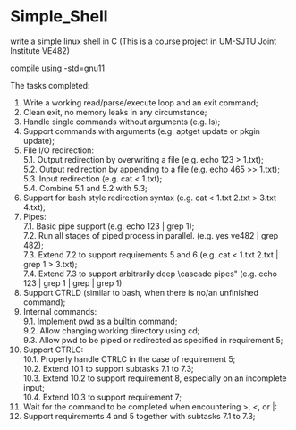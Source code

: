 # Simple_Shell

write a simple linux shell in C (This is a course project in UM-SJTU Joint Institute VE482)

compile using -std=gnu11

The tasks completed:  
1. Write a working read/parse/execute loop and an exit command;  
2. Clean exit, no memory leaks in any circumstance;  
3. Handle single commands without arguments (e.g. ls);  
4. Support commands with arguments (e.g. aptget update or pkgin update);  
5. File I/O redirection:  
  5.1. Output redirection by overwriting a file (e.g. echo 123 > 1.txt);  
  5.2. Output redirection by appending to a file (e.g. echo 465 >> 1.txt);  
  5.3. Input redirection (e.g. cat < 1.txt);  
  5.4. Combine 5.1 and 5.2 with 5.3;  
6. Support for bash style redirection syntax (e.g. cat < 1.txt 2.txt > 3.txt 4.txt);  
7. Pipes:  
  7.1. Basic pipe support (e.g. echo 123 | grep 1);  
  7.2. Run all stages of piped process in parallel. (e.g. yes ve482 | grep 482);  
  7.3. Extend 7.2 to support requirements 5 and 6 (e.g. cat < 1.txt 2.txt | grep 1 > 3.txt);  
  7.4. Extend 7.3 to support arbitrarily deep \cascade pipes" (e.g. echo 123 | grep 1 | grep | grep 1)  
8. Support CTRLD (similar to bash, when there is no/an unfinished command);   
9. Internal commands:  
  9.1. Implement pwd as a builtin command;  
  9.2. Allow changing working directory using cd;  
  9.3. Allow pwd to be piped or redirected as specified in requirement 5;  
10. Support CTRLC:  
  10.1. Properly handle CTRLC in the case of requirement 5;  
  10.2. Extend 10.1 to support subtasks 7.1 to 7.3;  
  10.3. Extend 10.2 to support requirement 8, especially on an incomplete input;  
  10.4. Extend 10.3 to support requirement 7;  
11. Wait for the command to be completed when encountering >, <, or |:  
12. Support requirements 4 and 5 together with subtasks 7.1 to 7.3;  
